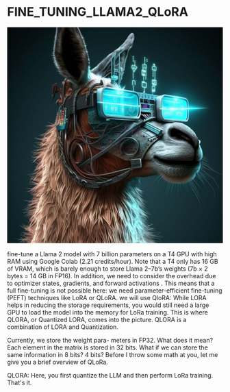 # FINE_TUNING_LLAMA2_QLoRA
[![LLama2](https://github.com/rania-hossam/FINE_TUNING_LLAMA2_QLoRA/blob/main/llama.jpg)](https://github.com/rania-hossam/FINE_TUNING_LLAMA2_QLoRA/blob/main/llama.jpg)

fine-tune a Llama 2 model with 7 billion parameters on a T4 GPU with high RAM using Google Colab (2.21 credits/hour). Note that a T4 only has 16 GB of VRAM, which is barely enough to store Llama 2–7b’s weights (7b × 2 bytes = 14 GB in FP16). In addition, we need to consider the overhead due to optimizer states, gradients, and forward activations . This means that a full fine-tuning is not possible here: we need parameter-efficient fine-tuning (PEFT) techniques like LoRA or QLoRA.
we will use QloRA:
While LORA helps in reducing the storage requirements, you would still need a large GPU to load the model into the memory for LoRa training. This is where QLORA, or Quantized LORA, comes into the picture. QLORA is a combination of LORA and Quantization.

Currently, we store the weight para- meters in FP32. What does it mean? Each element in the matrix is stored in 32 bits. What if we can store the same information in 8 bits? 4 bits? Before I throw some math at you, let me give you a brief overview of QLoRa.

QLORA: Here, you first quantize the LLM and then perform LoRa training. That's it.

